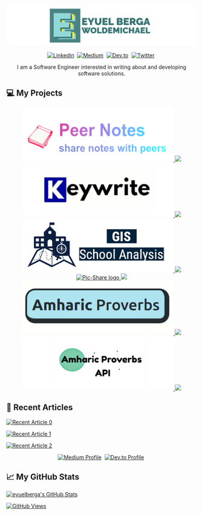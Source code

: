 [![eyuelberga](/banner.png)](https://github.com/eyuelberga)

<p align="center">
<a href="https://www.linkedin.com/in/eyuelberga/"><img src="https://img.shields.io/badge/Linkedin-3e7e7e?style=for-the-badge&logo=linkedin&logoColor=fed850" alt="Linkedin" /></a>&nbsp;
 <a href="https://eyuelberga.medium.com/"><img src="https://img.shields.io/badge/medium-3e7e7e?style=for-the-badge&logo=medium&logoColor=fed850" alt="Medium" /></a>&nbsp;
<a href="https://dev.to/eyuelberga"><img src="https://img.shields.io/badge/dev.to-3e7e7e?style=for-the-badge&logo=dev.to&logoColor=fed850" alt="Dev.to" /></a>&nbsp;
<a href="https://twitter.com/eyuelbergaw"><img src="https://img.shields.io/badge/Twitter-3e7e7e?style=for-the-badge&logo=twitter&logoColor=fed850" alt="Twitter" /></a>&nbsp;
</p>

<p align="center">I am a Software Engineer interested in writing about and developing software solutions.</p>

## :computer: My Projects



 <div align="center">
  <a href="https://github.com/eyuelberga/peernotes" >
  <img src="https://github.com/eyuelberga/peernotes/blob/main/assets/banner.png?raw=true" width="400" />
  <img src="https://github-readme-stats.vercel.app/api/pin/?username=eyuelberga&repo=peernotes&hide_border=true&icon_color=3e7e7e&title_color=3e7e7e" /> 
  </a>
  </div>
 <div align="center">
  <a href="https://github.com/eyuelberga/keywrite">
  <img  src="https://github.com/eyuelberga/keywrite/blob/main/logo/banner.png?raw=true" alt="Keywrite logo" width="400" />
  <img  src="https://github-readme-stats.vercel.app/api/pin/?username=eyuelberga&repo=keywrite&hide_border=true&icon_color=3e7e7e&title_color=3e7e7e" />
  </a>
 </div>
  <div align="center">
  <a href="https://github.com/eyuelberga/gis-school-analysis-tool">
  <img  src="https://github.com/eyuelberga/gis-school-analysis-tool/blob/master/banner.png?raw=true" alt="School Analysis logo" width="400" />
  <img  src="https://github-readme-stats.vercel.app/api/pin/?username=eyuelberga&repo=gis-school-analysis-tool&hide_border=true&icon_color=3e7e7e&title_color=3e7e7e" />
  </a>
 </div>
  <div align="center">
  <a href="https://github.com/eyuelberga/pic-share">
  <img  src="https://github.com/eyuelberga/pic-share/blob/master/img/banner.png?raw=true" alt="Pic-Share logo" width="400" />
  <img  src="https://github-readme-stats.vercel.app/api/pin/?username=eyuelberga&repo=pic-share&hide_border=true&icon_color=3e7e7e&title_color=3e7e7e" />
  </a>
 </div>
  <div align="center">
  <a href="https://github.com/eyuelberga/AmharicProverbs">
  <img  src="https://github.com/eyuelberga/AmharicProverbs/blob/main/banner.png?raw=true" alt="Amharic Proverbs logo" width="400" />
  <img  src="https://github-readme-stats.vercel.app/api/pin/?username=eyuelberga&repo=AmharicProverbs&hide_border=true&icon_color=3e7e7e&title_color=3e7e7e" />
  </a>
 </div>
  <div align="center">
  <a href="https://github.com/eyuelberga/AmharicProverbsAPI">
  <img  src="https://github.com/eyuelberga/AmharicProverbsAPI/blob/main/banner.png?raw=true" alt="Amharic Proverbs API logo" width="400" />
  <img  src="https://github-readme-stats.vercel.app/api/pin/?username=eyuelberga&repo=AmharicProverbsAPI&hide_border=true&icon_color=3e7e7e&title_color=3e7e7e" />
  </a>
 </div>

<!--
## :wrench: Languages and Tools
 -->

## :newspaper: Recent Articles
 
<a target="_blank" href="https://github-readme-medium-recent-article.vercel.app/medium/@eyuelwoldemichael/0"><img src="https://github-readme-medium-recent-article.vercel.app/medium/@eyuelwoldemichael/0" alt="Recent Article 0"> 

<a target="_blank" href="https://github-readme-medium-recent-article.vercel.app/medium/@eyuelwoldemichael/1"><img src="https://github-readme-medium-recent-article.vercel.app/medium/@eyuelwoldemichael/1" alt="Recent Article 1"> 
 
<a target="_blank" href="https://github-readme-medium-recent-article.vercel.app/medium/@eyuelwoldemichael/2"><img src="https://github-readme-medium-recent-article.vercel.app/medium/@eyuelwoldemichael/2" alt="Recent Article 2"> 
 
 <p align="center"><a href="https://medium.com/@eyuelwoldemichael"><img src="https://img.shields.io/badge/medium profile-3e7e7e?style=for-the-badge&logo=medium&logoColor=white&" alt="Medium Profile" /></a>&nbsp;
<a href="https://dev.to/eyuelberga"><img src="https://img.shields.io/badge/dev.to Profile-3e7e7e?style=for-the-badge&logo=dev.to&logoColor=white" alt="Dev.to Profile" /></a>&nbsp;</p>

## :chart_with_upwards_trend: My GitHub Stats

<a href="https://github.com/eyuelberga/eyuelberga" align="center">
  <img src="https://github-readme-stats.vercel.app/api?username=eyuelberga&show_icons=true&line_height=27&count_private=true&title_color=000000&text_color=000000&icon_color=3e7e7e&hide_border=true" alt="eyuelberga's GitHub Stats" />
</a>

[![GitHub Views](https://komarev.com/ghpvc/?username=eyuelberga&color=blue)](https://github.com/eyuelberga)
